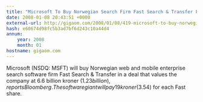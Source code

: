 ```yaml
---
title: "Microsoft To Buy Norwegian Search Firm Fast Search & Transfer For $1.23 Billion"
date: 2008-01-08 20:43:51 +0000
external-url: http://gigaom.com/2008/01/08/419-microsoft-to-buy-norwegian-search-firm-fast-search-transfer-for-123-bil/
hash: e60674d98fc5b3ad7bf6d243c10a44d4
annum:
    year: 2008
    month: 01
hostname: gigaom.com
---
```


Microsoft (NSDQ: MSFT) will buy Norwegian web and mobile enterprise search software firm Fast Search & Transfer in a deal that values the company at 6.6 billion kroner ($1.23 billion), reports Bloomberg. The software giant will pay 19 kroner ($3.54) for each Fast share.
